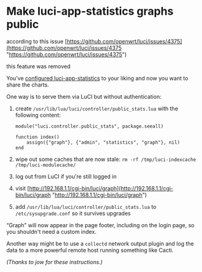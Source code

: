 # Make luci-app-statistics graphs public

according to this issue [https://github.com/openwrt/luci/issues/4375](https://github.com/openwrt/luci/issues/4375 "https://github.com/openwrt/luci/issues/4375")

this feature was removed

You've [configured luci-app-statistics](/docs/guide-user/luci/luci_app_statistics "docs:guide-user:luci:luci_app_statistics") to your liking and now you want to share the charts.

One way is to serve them via LuCI but without authentication:

1. create `/usr/lib/lua/luci/controller/public_stats.lua` with the following content:
   
   ```
   module("luci.controller.public_stats", package.seeall)
   
   function index()
       assign({"graph"}, {"admin", "statistics", "graph"}, nil)
   end
   ```
2. wipe out some caches that are now stale: `rm -rf /tmp/luci-indexcache /tmp/luci-modulecache/`
3. log out from LuCI if you're still logged in
4. visit [http://192.168.1.1/cgi-bin/luci/graph](http://192.168.1.1/cgi-bin/luci/graph "http://192.168.1.1/cgi-bin/luci/graph")
5. add `/usr/lib/lua/luci/controller/public_stats.lua` to `/etc/sysupgrade.conf` so it survives upgrades

“Graph” will now appear in the page footer, including on the login page, so you shouldn't need a custom index.

Another way might be to use a `collectd` network output plugin and log the data to a more powerful remote host running something like Cacti.

*(Thanks to jow for these instructions.)*
